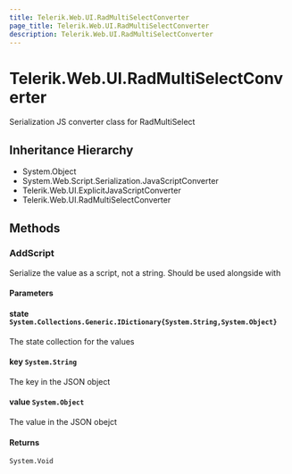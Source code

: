 ```yaml
---
title: Telerik.Web.UI.RadMultiSelectConverter
page_title: Telerik.Web.UI.RadMultiSelectConverter
description: Telerik.Web.UI.RadMultiSelectConverter
---
```


# Telerik.Web.UI.RadMultiSelectConverter

Serialization JS converter class for RadMultiSelect

## Inheritance Hierarchy

* System.Object
* System.Web.Script.Serialization.JavaScriptConverter
* Telerik.Web.UI.ExplicitJavaScriptConverter
* Telerik.Web.UI.RadMultiSelectConverter

## Methods

###  AddScript

Serialize the value as a script, not a string. Should be used alongside with

#### Parameters

#### state `System.Collections.Generic.IDictionary{System.String,System.Object}`

The state collection for the values

#### key `System.String`

The key in the JSON object

#### value `System.Object`

The value in the JSON obejct

#### Returns

`System.Void` 

